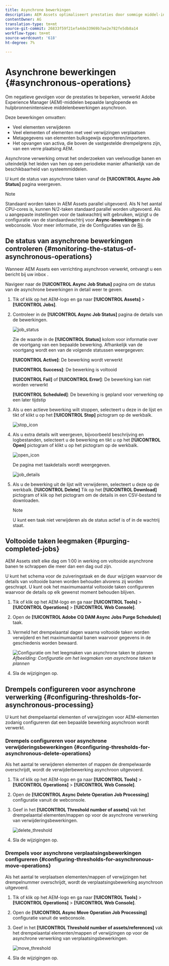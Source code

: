 ```yaml
---
title: Asynchrone bewerkingen
description: AEM Assets optimaliseert prestaties door sommige middel-intensieve taken asynchroon te voltooien.
contentOwner: AG
translation-type: tm+mt
source-git-commit: 26833f59f21efa4de33969b7ae2e782fe5db8a14
workflow-type: tm+mt
source-wordcount: '618'
ht-degree: 7%

---
```



# Asynchrone bewerkingen {#asynchronous-operations}

Om negatieve gevolgen voor de prestaties te beperken, verwerkt Adobe Experience Manager (AEM)-middelen bepaalde langlopende en hulpbronnenintensieve middelenbewerkingen asynchroon.

Deze bewerkingen omvatten:

* Veel elementen verwijderen
* Veel elementen of elementen met veel verwijzingen verplaatsen
* Metagegevens van elementen bulksgewijs exporteren/importeren.
* Het opvangen van activa, die boven de vastgestelde drempelgrens zijn, van een verre plaatsing AEM.

Asynchrone verwerking omvat het onderzoeken van veelvoudige banen en uiteindelijk het leiden van hen op een periodieke manier afhankelijk van de beschikbaarheid van systeemmiddelen.

U kunt de status van asynchrone taken vanaf de **[!UICONTROL Async Job Status]** pagina weergeven.

>[!NOTE]
>
>Standaard worden taken in AEM Assets parallel uitgevoerd. Als N het aantal CPU-cores is, kunnen N/2-taken standaard parallel worden uitgevoerd. Als u aangepaste instellingen voor de taakwachtrij wilt gebruiken, wijzigt u de configuratie van de standaardwachtrij voor **Async-bewerkingen** in de webconsole. Voor meer informatie, zie de Configuraties van de [Rij](https://sling.apache.org/documentation/bundles/apache-sling-eventing-and-job-handling.html#queue-configurations).

## De status van asynchrone bewerkingen controleren {#monitoring-the-status-of-asynchronous-operations}

Wanneer AEM Assets een verrichting asynchroon verwerkt, ontvangt u een bericht bij uw inbox <!-- and through email -->.

Navigeer naar de **[!UICONTROL Async Job Status]** pagina om de status van de asynchrone bewerkingen in detail weer te geven.

1. Tik of klik op het AEM-logo en ga naar **[!UICONTROL Assets]** > **[!UICONTROL Jobs]**.
1. Controleer in de **[!UICONTROL Async Job Status]** pagina de details van de bewerkingen.

   ![job_status](assets/job_status.png)

   Zie de waarde in de **[!UICONTROL Status]** kolom voor informatie over de voortgang van een bepaalde bewerking. Afhankelijk van de voortgang wordt een van de volgende statussen weergegeven:

   **[!UICONTROL Active]**: De bewerking wordt verwerkt

   **[!UICONTROL Success]**: De bewerking is voltooid

   **[!UICONTROL Fail]** of **[!UICONTROL Error]**: De bewerking kan niet worden verwerkt

   **[!UICONTROL Scheduled]**: De bewerking is gepland voor verwerking op een later tijdstip

1. Als u een actieve bewerking wilt stoppen, selecteert u deze in de lijst en tikt of klikt u op het **[!UICONTROL Stop]** pictogram op de werkbalk.

   ![stop_icon](assets/stop_icon.png)

1. Als u extra details wilt weergeven, bijvoorbeeld beschrijving en logbestanden, selecteert u de bewerking en tikt u op het **[!UICONTROL Open]** pictogram of klikt u op het pictogram op de werkbalk.

   ![open_icon](assets/open_icon.png)

   De pagina met taakdetails wordt weergegeven.

   ![job_details](assets/job_details.png)

1. Als u de bewerking uit de lijst wilt verwijderen, selecteert u deze op de werkbalk. **[!UICONTROL Delete]** Tik op het **[!UICONTROL Download]** pictogram of klik op het pictogram om de details in een CSV-bestand te downloaden.

   >[!NOTE]
   >
   >U kunt een taak niet verwijderen als de status actief is of in de wachtrij staat.

## Voltooide taken leegmaken {#purging-completed-jobs}

AEM Assets stelt elke dag om 1:00 in werking om voltooide asynchrone banen te schrappen die meer dan een dag oud zijn.

U kunt het schema voor de zuiveringstaak en de duur wijzigen waarvoor de details van voltooide banen worden behouden alvorens zij worden geschrapt. U kunt ook het maximumaantal voltooide taken configureren waarvoor de details op elk gewenst moment behouden blijven.

1. Tik of klik op het AEM-logo en ga naar **[!UICONTROL Tools]** > **[!UICONTROL Operations]** > **[!UICONTROL Web Console]**.
1. Open de **[!UICONTROL Adobe CQ DAM Async Jobs Purge Scheduled]** taak.
1. Vermeld het drempelaantal dagen waarna voltooide taken worden verwijderd en het maximumaantal banen waarvoor gegevens in de geschiedenis worden bewaard.

   ![Configuratie om het leegmaken van asynchrone taken te plannen](assets/configmgr_purge_asyncjobs.png)
   *Afbeelding: Configuratie om het leegmaken van asynchrone taken te plannen*

1. Sla de wijzigingen op.

## Drempels configureren voor asynchrone verwerking {#configuring-thresholds-for-asynchronous-processing}

U kunt het drempelaantal elementen of verwijzingen voor AEM-elementen zodanig configureren dat een bepaalde bewerking asynchroon wordt verwerkt.

### Drempels configureren voor asynchrone verwijderingsbewerkingen {#configuring-thresholds-for-asynchronous-delete-operations}

Als het aantal te verwijderen elementen of mappen de drempelwaarde overschrijdt, wordt de verwijderbewerking asynchroon uitgevoerd.

1. Tik of klik op het AEM-logo en ga naar **[!UICONTROL Tools]** > **[!UICONTROL Operations]** > **[!UICONTROL Web Console]**.
1. Open de **[!UICONTROL Async Delete Operation Job Processing]** configuratie vanuit de webconsole.
1. Geef in het **[!UICONTROL Threshold number of assets]** vak het drempelaantal elementen/mappen op voor de asynchrone verwerking van verwijderingsbewerkingen.

   ![delete_threshold](assets/delete_threshold.png)

1. Sla de wijzigingen op.

### Drempels voor asynchrone verplaatsingsbewerkingen configureren {#configuring-thresholds-for-asynchronous-move-operations}

Als het aantal te verplaatsen elementen/mappen of verwijzingen het drempelnummer overschrijdt, wordt de verplaatsingsbewerking asynchroon uitgevoerd.

1. Tik of klik op het AEM-logo en ga naar **[!UICONTROL Tools]** > **[!UICONTROL Operations]** > **[!UICONTROL Web Console]**.
1. Open de **[!UICONTROL Async Move Operation Job Processing]** configuratie vanuit de webconsole.
1. Geef in het **[!UICONTROL Threshold number of assets/references]** vak het drempelaantal elementen/mappen of verwijzingen op voor de asynchrone verwerking van verplaatsingsbewerkingen.

   ![move_threshold](assets/move_threshold.png)

1. Sla de wijzigingen op.
